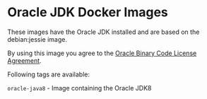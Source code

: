 # Oracle JDK Docker Images

These images have the Oracle JDK installed and are based on the debian:jessie image.

By using this image you agree to the [Oracle Binary Code License Agreement](http://www.oracle.com/technetwork/java/javase/terms/license/index.html).

Following tags are available:

`oracle-java8` - Image containing the Oracle JDK8

